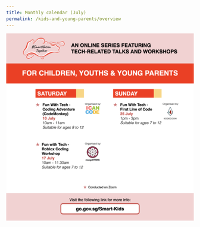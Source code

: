 ```yaml
---
title: Monthly calendar (July)
permalink: /kids-and-young-parents/overview
---
```



![Alt text for image on Isomer site](/images/CYYP%20-%20Jul.png)